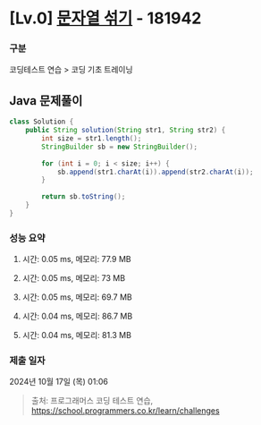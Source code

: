 # [Lv.0] [문자열 섞기](https://school.programmers.co.kr/learn/courses/30/lessons/181942?language=java) - 181942 

### 구분

코딩테스트 연습 > 코딩 기초 트레이닝

## Java 문제풀이

```java
class Solution {
    public String solution(String str1, String str2) {
        int size = str1.length();
        StringBuilder sb = new StringBuilder();
        
        for (int i = 0; i < size; i++) {
            sb.append(str1.charAt(i)).append(str2.charAt(i));
        }
        
        return sb.toString();
    }
}
```

### 성능 요약

1. 시간: 0.05 ms, 메모리: 77.9 MB

2. 시간: 0.05 ms, 메모리: 73 MB
3. 시간: 0.05 ms, 메모리: 69.7 MB
4. 시간: 0.04 ms, 메모리: 86.7 MB
5. 시간: 0.04 ms, 메모리: 81.3 MB

### 제출 일자

2024년 10월 17일 (목) 01:06

> 출처: 프로그래머스 코딩 테스트 연습, https://school.programmers.co.kr/learn/challenges